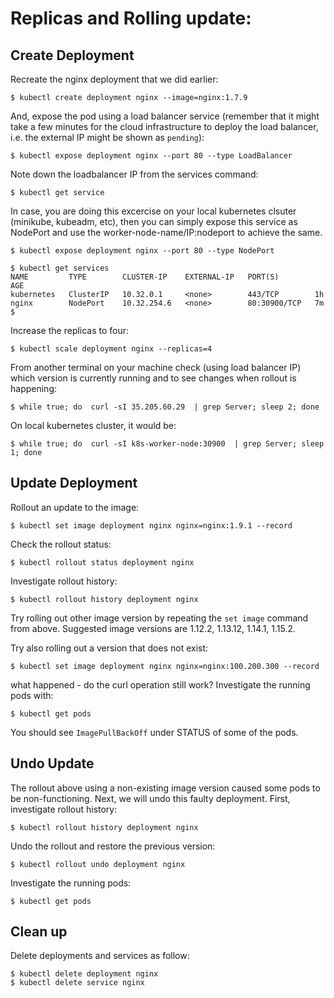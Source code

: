 # Replicas and Rolling update:

## Create Deployment

Recreate the nginx deployment that we did earlier:

```shell
$ kubectl create deployment nginx --image=nginx:1.7.9
```

And, expose the pod using a load balancer service (remember that it might take a
few minutes for the cloud infrastructure to deploy the load balancer, i.e. the
external IP might be shown as `pending`):

```shell
$ kubectl expose deployment nginx --port 80 --type LoadBalancer
```

Note down the loadbalancer IP from the services command:

```shell
$ kubectl get service
```

In case, you are doing this excercise on your local kubernetes clsuter (minikube, kubeadm, etc), then you can simply expose this service as NodePort and use the worker-node-name/IP:nodeport to achieve the same.

```
$ kubectl expose deployment nginx --port 80 --type NodePort
```

```
$ kubectl get services
NAME         TYPE        CLUSTER-IP    EXTERNAL-IP   PORT(S)        AGE
kubernetes   ClusterIP   10.32.0.1     <none>        443/TCP        1h
nginx        NodePort    10.32.254.6   <none>        80:30900/TCP   7m
$ 
```


Increase the replicas to four:

```shell
$ kubectl scale deployment nginx --replicas=4
```

From another terminal on your machine check (using load balancer IP) which version is currently running and to see changes when rollout is happening:

```shell
$ while true; do  curl -sI 35.205.60.29  | grep Server; sleep 2; done
```

On local kubernetes cluster, it would be:
```
$ while true; do  curl -sI k8s-worker-node:30900  | grep Server; sleep 1; done
```


## Update Deployment

Rollout an update to  the image:

```shell
$ kubectl set image deployment nginx nginx=nginx:1.9.1 --record
```

Check the rollout status:

```shell
$ kubectl rollout status deployment nginx
```

Investigate rollout history:

```shell
$ kubectl rollout history deployment nginx
```

Try rolling out other image version by repeating the `set image` command from
above.  Suggested image versions are 1.12.2, 1.13.12, 1.14.1, 1.15.2.

Try also rolling out a version that does not exist:

```shell
$ kubectl set image deployment nginx nginx=nginx:100.200.300 --record
```

what happened - do the curl operation still work?  Investigate the running pods with:

```shell
$ kubectl get pods
```
You should see `ImagePullBackOff` under STATUS of some of the pods. 


## Undo Update

The rollout above using a non-existing image version caused some pods to be
non-functioning. Next, we will undo this faulty deployment. First, investigate
rollout history:

```shell
$ kubectl rollout history deployment nginx
```

Undo the rollout and restore the previous version:

```shell
$ kubectl rollout undo deployment nginx
```

Investigate the running pods:

```shell
$ kubectl get pods
```

## Clean up

Delete deployments and services as follow:

```shell
$ kubectl delete deployment nginx
$ kubectl delete service nginx
```

